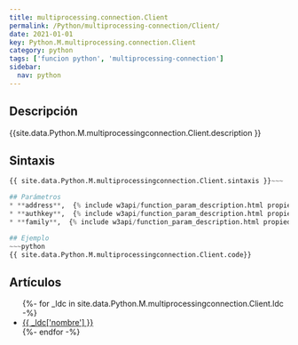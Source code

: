 ```yaml
---
title: multiprocessing.connection.Client
permalink: /Python/multiprocessing-connection/Client/
date: 2021-01-01
key: Python.M.multiprocessing.connection.Client
category: python
tags: ['funcion python', 'multiprocessing-connection']
sidebar: 
  nav: python
---
```


## Descripción
{{site.data.Python.M.multiprocessingconnection.Client.description }}

## Sintaxis
~~~python
{{ site.data.Python.M.multiprocessingconnection.Client.sintaxis }}~~~

## Parámetros
* **address**,  {% include w3api/function_param_description.html propiedad=site.data.Python.M.multiprocessing.connection.Client valor="address" %}
* **authkey**,  {% include w3api/function_param_description.html propiedad=site.data.Python.M.multiprocessing.connection.Client valor="authkey" %}
* **family**,  {% include w3api/function_param_description.html propiedad=site.data.Python.M.multiprocessing.connection.Client valor="family" %}

## Ejemplo
~~~python
{{ site.data.Python.M.multiprocessingconnection.Client.code}}
~~~

## Artículos
<ul>
{%- for _ldc in site.data.Python.M.multiprocessingconnection.Client.ldc -%}
   <li>
       <a href="{{_ldc['url'] }}">{{ _ldc['nombre'] }}</a>
   </li>
{%- endfor -%}
</ul>
